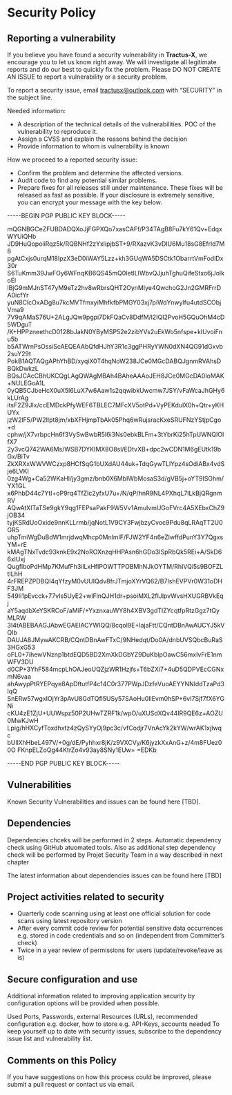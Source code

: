 # Security Policy

## Reporting a vulnerability

If you believe you have found a security vulnerability in **Tractus-X**, we encourage you to let us know right away. We will investigate all legitimate reports and do our best to quickly fix the problem.
Please DO NOT CREATE AN ISSUE to report a vulnerability or a security problem.

To report a security issue, email tractusx@outlook.com with “SECURITY” in the subject line.

Needed information:

*	A description of the technical details of the vulnerabilities. POC of the vulnerability to reproduce it.
*	Assign a CVSS and explain the reasons behind the decision
*	Provide information to whom is vulnerability is known

How we proceed to a reported security issue:
*	Confirm the problem and determine the affected versions.
*	Audit code to find any potential similar problems.
*	Prepare fixes for all releases still under maintenance. These fixes will be released as fast as possible.
If your disclosure is extremely sensitive, you can encrypt your message with the key below.

-----BEGIN PGP PUBLIC KEY BLOCK-----

mQGNBGCeZFUBDADQXoJjFGPXQo7xasCAFf/P34TAgB8Fu7kY61Qv+EdqxWYUiQHb
JD9HuQopoiiRqz5k/RQBNHf2zYxlipjbST+9/RXazvK3vDIU6Mu18sG8Efrld7M8
pgAtCxjs0urqM18IpzX3eD0iWAY5Lzz+kh3GUqWA5DSCtk1ObarrtVmFodlDx30r
S6TuKmm39JwFOy6WFnqKB6QS45mQ0IetlLIWbvQJjuhTghuQifeStxo6jJolkoEl
lBjG9mMJnST47yM9eTz2hv8wRbrsQHT2OynMlye4QwchoG2Jn2GMRFrrDA0icfYr
yuN8ClcOxADg8u7kcMVTfmxyiMhfkfbPMGY03xj7piWdYnwylfu4utdSCObjVma9
7V9qAMaS76U+2ALgJQw9pgpi7DkFQaCv8DdfM/l2IQI2PvoH5GQuOhM4cD5WDguT
/K+HPPzneethcD0128bJakN0YByMSP52e2zibYVs2uEkWo5nfspe+kIUvoiFnu5b
b5ATWrnPsOssiScAEQEAAbQfdHJhY3R1c3ggPHRyYWN0dXN4QG91dGxvb2suY29t
PokB1AQTAQgAPhYhBD/xyqiX0T4hqNoW238JCe0MGcDABQJgnmRVAhsDBQkDwkzL
BQsJCAcCBhUKCQgLAgQWAgMBAh4BAheAAAoJEH8JCe0MGcDA0IoMAK+NULEGoA1L
0yQB5CJbeHcX0uX5l6LuX7w6Aaw1s2qqwibkUwcmw7JSY/vFaWcaJhGHy6kLUrAg
itsF2Z9JIx/ccEMDckPfyWEF6TBLEC7MFcXV5otPd+VyPEKdulX0h+Qtr+yKHUYx
jzW2lF5/PW2Ilpt8jm/xbXFHjmpTbAk05Phq6wRujsracKxeSRUFNzYStjpCgo+d
cphw/jX7vrbpcHn6f3VySwBwbR5l6i3Ns0ebkBLFm+3tYbrKi25hTpUWNQIOlfX7
2y3vcQ742WA6Ms/WSB7DYKIMX8O8sl/EDtvXB+dpc2wCDN1M6gEUtk19bGx/BiTv
ZkXRXxWWVWCzxp8HCfSqG1bUXdAU44uk+TdqGywTLlYpz4sOdiABx4vdSje6LVKI
0zg4Wg+Ca52WKaHl/jy3gmz/bnb0X6MbIWbMosaS3d/gVB5j+oYT9ISGhm/YX1GL
x6PhbD44c7YtI+oP9rq4TfZlc2yfxU7u+/N/qP/hnR9NL4PXhqL7lLkBjQRgnmRV
AQwAtXITaTSe9gkY9qg1FEPsaPakF9W5Vv1AmulvmUGoFVrc4A5XEbxChZ9jOB34
tyjKSRdUoOxide9nnKLLrmb/jqNotL1V9CY3FwjbzyCvoc9Pdu8qLRAqTT2U0GR5
uhpTmiWgDuBdW1mrjdwqMhcp0MnlmIF/FJW2YF4n6eZlwffdPunY3Y7QgxsYM+rE
kMAgTNxTvdc93knkE9x2NoROXnzqHHPAsn6hGDo3ISpRbQk5REi+A/SkD66xlUxj
QugflboPdHMp7KMufFh3ilLxHfIPOWTTPOBMhNJkOYTM/RhIVQi5s9BOFZLtILhH
4rFREPZPDBQI4qYfzyM0vUUIQdv8frJTmjoXYrVQ62/B7IshEVPVr0W31oDHF3JM
549Ii1pEvcck+77vIs5UyE2+wlFlnQJH1dr+psoiMXL2fIJlpvWvsHXUGRBVkEqj
aY5aqdbXeYSKRCoF/aMiF/+YxznxauWY8h4XBV3gdTlZYcqtfpRtzGgz7tQyMLRW
3I4tABEBAAGJAbwEGAEIACYWIQQ/8cqol9E+IajaFtt/CQntDBnAwAUCYJ5kVQIb
DAUJA8JMywAKCRB/CQntDBnAwFTxC/9NHedqt/Do0A/dnbUVSQbcBuRaS3HGxG53
oFL0+7ihewVNznp1btdEQD5BD2XmXkDGbYZ9DuKblpOawC56mxIvFrE1nmWFV3DU
d0CP+3YhF584mcpLhOAJeoUQZjzWR1Hzjfs+T6bZXi7+4uD5QDPVEcCGNxmN6vaa
ahAwypPtRYEPqye8ApDftutfP4c14C0r377PWpJDzfeVuoAEYYNNlddTzaPd3lqQ
SnERw57wgxIOjYr3pAvU8GdTQfl5USy57SAoHu0IlEvm0hSP+6vI7Sjf7fX6YGNi
cKU4zE1ZjU+UUWspz50P2UHwTZRF1k/wpO/uXUSdXQv44IR9QE6z+AOZU0MwKJwH
Lpig/hHXCyfToxdhxtz4zQySYyOj9pc3c/vfCodjr7VnAcYk2kYW/wrAK1xjIwqc
bUllXhHbeL497V/+0g/dE/Pyhhxr8jK/z9VXCVy/K6jyzkXxAnG+z/4m8FUez00O
FKnpELZoQg44KtrZo4v93ay8SNy1EUw=
=EDKb

-----END PGP PUBLIC KEY BLOCK-----
            

## Vulnerabilities 
Known Security Vulnerabilities and issues can be found here [TBD].

## Dependencies
Dependencies chceks will be performed in 2 steps. Automatic dependency check using GitHub atuomated tools. Also as additional step dependency check will be performed by Projet Security Team in a way described in next chapter

The latest information about dependencies issues can be found here [TBD]

## Project activities related to security
*	Quarterly code scanning using at least one official solution for code scans using latest repository version
*	After every commit code review for potential sensitive data occurrences e.g. stored in code credentials and so on (independent from Committer’s check)
* Twice in a year review of permissions for users (update/revoke/leave as is)

## Secure configuration and use
Additional information related to improving application security by configuration options will be provided when possible.

Used Ports, Passwords, external Resources (URLs), recommended configuration e.g. docker, how to store e.g. API-Keys, accounts needed
To keep yourself up to date with security issues, subscribe to the dependency issue list and vulnerability list. 

## Comments on this Policy
If you have suggestions on how this process could be improved, please submit a pull request or contact us via email.







